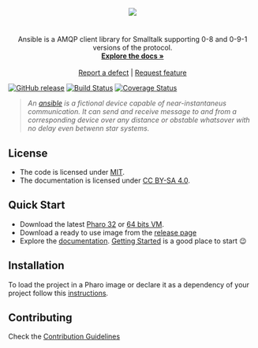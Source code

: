 <p align="center"><img src="assets/logos/128x128.png">
 <h1 align="center"><PROJECT_NAME></h1>
  <p align="center">
   Ansible is a AMQP client library for Smalltalk supporting 0-8 and 0-9-1 versions of the protocol.
    <br>
    <a href="docs/"><strong>Explore the docs »</strong></a>
    <br>
    <br>
    <a href="https://github.com/fortizpenaloza/Lepus/issues/new?labels=Type%3A+Defect">Report a defect</a>
    |
    <a href="https://github.com/fortizpenaloza/Lepus/issues/new?labels=Type%3A+Feature">Request feature</a>
  </p>
</p>

[![GitHub release](https://img.shields.io/github/release/fortizpenaloza/Lepus.svg)](https://github.com/fortizpenalozaa/Lepus/releases/latest)
[![Build Status](https://travis-ci.com/fortizpenaloza/Lepus.svg?branch=release-candidate)](https://travis-ci.com/fortizpenaloza/Lepus)
[![Coverage Status](https://coveralls.io/repos/github/fortizpenaloza/Lepus/badge.svg?branch=release-candidate)](https://coveralls.io/github/fortizpenaloza/Lepus?branch=release-candidate)

>*An [ansible](https://en.wikipedia.org/wiki/Ansible) is a fictional device capable of near-instantaneus communication. It can send and receive message to and from a corresponding device over any distance or obstable whatsover with no delay even betwenn star systems.*

## License

- The code is licensed under [MIT](LICENSE).
- The documentation is licensed under [CC BY-SA 4.0](http://creativecommons.org/licenses/by-sa/4.0/).

## Quick Start

- Download the latest [Pharo 32](https://get.pharo.org/) or [64 bits VM](https://get.pharo.org/64/).
- Download a ready to use image from the [release page](https://github.com/ba-st/Ansible/releases/latest)
- Explore the [documentation](docs/). [Getting Started](docs/GettingStarted.md) is a good place to start 😉

## Installation

To load the project in a Pharo image or declare it as a dependency of your project follow this [instructions](docs/Installation.md).

## Contributing

Check the [Contribution Guidelines](CONTRIBUTING.md)
